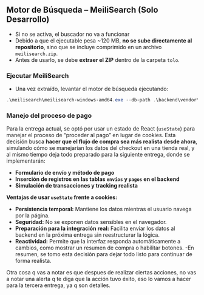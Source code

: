 ## Motor de Búsqueda – MeiliSearch (Solo Desarrollo)
- Si no se activa, el buscador no va a funcionar
- Debido a que el ejecutable pesa ~120 MB, **no se sube directamente al repositorio**, sino que se incluye comprimido en un archivo `meilisearch.zip`.
- Antes de usarlo, se debe **extraer el ZIP** dentro de la carpeta `tolo`.

### Ejecutar MeiliSearch

- Una vez extraído, levantar el motor de búsqueda ejecutando:

```powershell
.\meilisearch\meilisearch-windows-amd64.exe --db-path .\backend\vendor\meilisearch\meili_data\
```


### Manejo del proceso de pago

Para la entrega actual, se optó por usar un estado de React (`useState`) para manejar el proceso de “proceder al pago” en lugar de cookies. Esta decisión busca **hacer que el flujo de compra sea más realista desde ahora**, simulando cómo se manejarían los datos del checkout en una tienda real, y al mismo tiempo deja todo preparado para la siguiente entrega, donde se implementarán:

- **Formulario de envío y método de pago**  
- **Inserción de registros en las tablas `envios` y `pagos` en el backend**  
- **Simulación de transacciones y tracking realista**

**Ventajas de usar `useState` frente a cookies:**

- **Persistencia temporal:** Mantiene los datos mientras el usuario navega por la página.  
- **Seguridad:** No se exponen datos sensibles en el navegador.  
- **Preparación para la integración real:** Facilita enviar los datos al backend en la próxima entrega sin reestructurar la lógica.  
- **Reactividad:** Permite que la interfaz responda automáticamente a cambios, como mostrar un resumen de compra o habilitar botones.
-En resumen, se tomo esta decisión para dejar todo listo para continuar de forma realista.


Otra cosa q vas a notar es que despues de realizar ciertas acciones, no vas a notar una alerta q te diga que la acción tuvo éxito, eso lo vamos a hacer para la tercera entrega, ya q son detalles.
